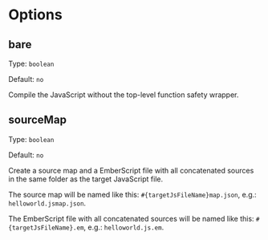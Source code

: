 # Options

## bare

Type: `boolean`

Default: `no`

Compile the JavaScript without the top-level function safety wrapper.

## sourceMap

Type: `boolean`

Default: `no`

Create a source map and a EmberScript file with all concatenated sources in
the same folder as the target JavaScript file. 

The source map will be named like this: `#{targetJsFileName}map.json`, e.g.:
`helloworld.jsmap.json`.

The EmberScript file with all concatenated sources will be named like this:
`#{targetJsFileName}.em`, e.g.: `helloworld.js.em`.

